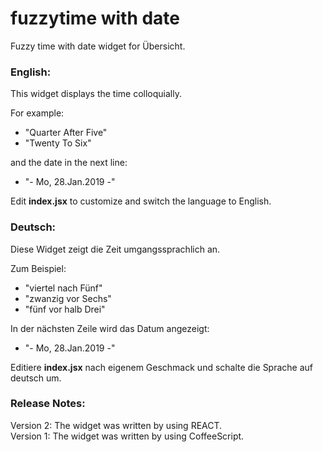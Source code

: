 # fuzzytime with date
Fuzzy time with date widget for Übersicht.

### English:
This widget displays the time colloquially.  

For example:

- "Quarter After Five"
- "Twenty To Six"

and the date in the next line:  

- "- Mo, 28.Jan.2019 -"  

Edit **index.jsx** to customize and switch the language to English.

### Deutsch:
Diese Widget zeigt die Zeit umgangssprachlich an.  

Zum Beispiel:

- "viertel nach Fünf"
- "zwanzig vor Sechs"
- "fünf vor halb Drei"

In der nächsten Zeile wird das Datum angezeigt:  

- "- Mo, 28.Jan.2019 -"  

Editiere **index.jsx** nach eigenem Geschmack und schalte die Sprache auf deutsch um.

### Release Notes:
Version 2: The widget was written by using REACT.  
Version 1: The widget was written by using CoffeeScript.  
